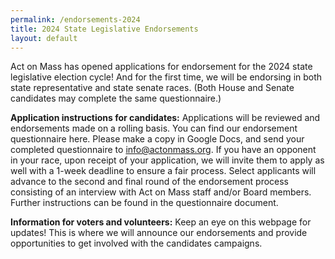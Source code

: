 ```yaml
---
permalink: /endorsements-2024
title: 2024 State Legislative Endorsements
layout: default
---
```

Act on Mass has opened applications for endorsement for the 2024 state legislative election cycle! And for the first time, we will be endorsing in both state representative and state senate races. (Both House and Senate candidates may complete the same questionnaire.)

**Application instructions for candidates:** Applications will be reviewed and endorsements made on a rolling basis. You can find our endorsement questionnaire here. Please make a copy in Google Docs, and send your completed questionnaire to info@actonmass.org. If you have an opponent in your race, upon receipt of your application, we will invite them to apply as well with a 1-week deadline to ensure a fair process. Select applicants will advance to the second and final round of the endorsement process consisting of an interview with Act on Mass staff and/or Board members. Further instructions can be found in the questionnaire document. 

**Information for voters and volunteers:** Keep an eye on this webpage for updates! This is where we will announce our endorsements and provide opportunities to get involved with the candidates campaigns.